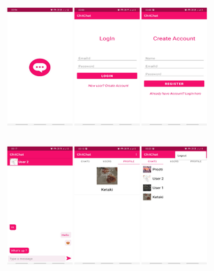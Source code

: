   <p ><img src="https://github.com/Ketaki-Gangadhar/ChatApp/blob/master/screenShots/ss1.jpg" width="150" height="270">
   <img src="https://github.com/Ketaki-Gangadhar/ChatApp/blob/master/screenShots/ss2.jpg" width="150" height="270">
    <img src="https://github.com/Ketaki-Gangadhar/ChatApp/blob/master/screenShots/ss3.jpg" width="150" height="270">
    </p><br>
  <p ><img src="https://github.com/Ketaki-Gangadhar/ChatApp/blob/master/screenShots/ss4.jpg" width="150" height="270">
   <img src="https://github.com/Ketaki-Gangadhar/ChatApp/blob/master/screenShots/ss5.jpg" width="150" height="270">
    <img src="https://github.com/Ketaki-Gangadhar/ChatApp/blob/master/screenShots/ss6.jpg" width="150" height="270">
    </p><br>
